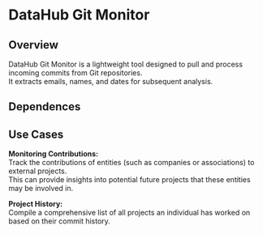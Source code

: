 # DataHub Git Monitor

## Overview

DataHub Git Monitor is a lightweight tool designed to pull and process incoming commits from Git repositories.\
It extracts emails, names, and dates for subsequent analysis.

## Dependences



## Use Cases

**Monitoring Contributions:**\
Track the contributions of entities (such as companies or associations) to external projects.\
This can provide insights into potential future projects that these entities may be involved in.

**Project History:**\
Compile a comprehensive list of all projects an individual has worked on based on their commit history.
